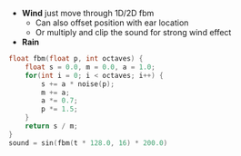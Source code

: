- **Wind** just move through 1D/2D fbm 
  - Can also offset position with ear location
  - Or multiply and clip the sound for strong wind effect
- **Rain**
``` c
float fbm(float p, int octaves) {
	float s = 0.0, m = 0.0, a = 1.0;
	for(int i = 0; i < octaves; i++) {
		s += a * noise(p);
		m += a;
		a *= 0.7;
		p *= 1.5;
	}
	return s / m;
}
sound = sin(fbm(t * 128.0, 16) * 200.0)
```
